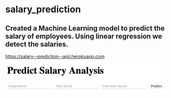 # salary_prediction

## Created a Machine Learning model to predict the salary of employees. Using linear regression we detect the salaries.

https://salary--prediction--apii.herokuapp.com

![This is an image](https://github.com/Sanskar02/salary_prediction/blob/1ba4533bf0ba4ac68a6806b5251da7891c52222a/Deployment.png)
